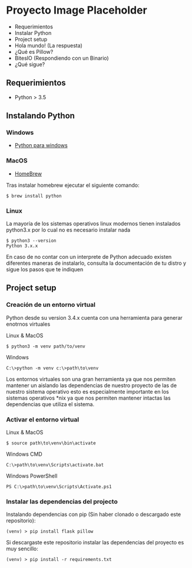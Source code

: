 # Proyecto Image Placeholder

- Requerimientos
- Instalar Python
- Project setup
- Hola mundo! (La respuesta)
- ¿Qué es Pillow?
- BitesIO (Respondiendo con un Binario)
- ¿Qué sigue?

## Requerimientos

* Python > 3.5

## Instalando Python

### Windows

* [Python para windows](https://www.python.org/downloads/windows/)

### MacOS

* [HomeBrew](https://brew.sh/)

Tras instalar homebrew ejecutar el siguiente comando:

	$ brew install python

### Linux

La mayoría de los sistemas operativos linux modernos tienen instalados python3.x
por lo cual no es necesario instalar nada

	$ python3 --version
	Python 3.x.x

En caso de no contar con un interprete de Python adecuado existen diferentes maneras
de instalarlo, consulta la documentación de tu distro y sigue los pasos que te
indiquen

## Project setup

### Creación de un entorno virtual

Python desde su version 3.4.x cuenta con una herramienta para generar enotrnos
virtuales

Linux & MacOS

	$ python3 -m venv path/to/venv

Windows

	C:\>python -m venv c:\>path\to\venv

Los entornos virtuales son una gran herramienta ya que nos permiten mantener un
aislando las dependencias de nuestro proyecto de las de nuestro sistema operativo
esto es especialmente importante en los sistemas operativos *nix ya que nos
permiten mantener intactas las dependencias que utiliza el sistema.

### Activar el entorno virtual

Linux & MacOS

	$ source path\to\venv\bin\activate

Windows CMD

	C:\>path\to\venv\Scripts\activate.bat

Windows PowerShell

	PS C:\>path\to\venv\Scripts\Activate.ps1

### Instalar las dependencias del projecto

Instalando dependencias con pip (Sin haber clonado o descargado este repositorio):

	(venv) > pip install flask pillow

Si descargaste este repositorio instalar las dependencias del proyecto es muy
sencillo:

	(venv) > pip install -r requirements.txt
